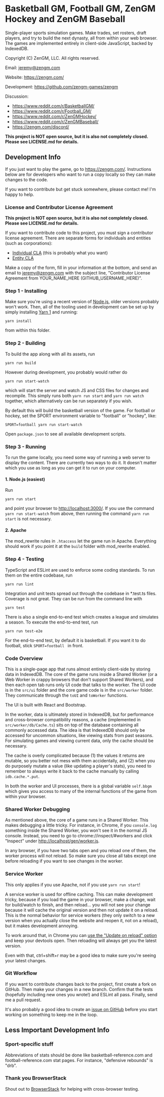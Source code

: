 # Basketball GM, Football GM, ZenGM Hockey and ZenGM Baseball

Single-player sports simulation games. Make trades, set rosters, draft players,
and try to build the next dynasty, all from within your web browser. The games
are implemented entirely in client-side JavaScript, backed by IndexedDB.

Copyright (C) ZenGM, LLC. All rights reserved.

Email: jeremy@zengm.com

Website: <https://zengm.com/>

Development: <https://github.com/zengm-games/zengm>

Discussion:

* <https://www.reddit.com/r/BasketballGM/>
* <https://www.reddit.com/r/Football_GM/>
* <https://www.reddit.com/r/ZenGMHockey/>
* <https://www.reddit.com/r/ZenGMBaseball/>
* <https://zengm.com/discord/>

**This project is NOT open source, but it is also not completely closed. Please
see LICENSE.md for details.**

## Development Info

If you just want to play the game, go to <https://zengm.com/>. Instructions
below are for developers who want to run a copy locally so they can make changes
to the code.

If you want to contribute but get stuck somewhere, please contact me! I'm happy
to help.

### License and Contributor License Agreement

**This project is NOT open source, but it is also not completely closed. Please
see LICENSE.md for details.**

If you want to contribute code to this project, you must sign a contributor
license agreement. There are separate forms for individuals and entities (such
as corporations):

* [Individual CLA](CLA-individual.md) (this is probably what you want)
* [Entity CLA](CLA-entity.md)

Make a copy of the form, fill in your information at the bottom, and send an
email to jeremy@zengm.com with the subject line, "Contributor License Agreement
from YOUR_NAME_HERE (GITHUB_USERNAME_HERE)".

### Step 1 - Installing

Make sure you're using a recent version of [Node.js](https://nodejs.org/), older
versions probably won't work. Then, all of the tooling used in development can
be set up by simply installing [Yarn 1](https://classic.yarnpkg.com/) and
running:

    yarn install

from within this folder.

### Step 2 - Building

To build the app along with all its assets, run

    yarn run build

However during development, you probably would rather do

    yarn run start-watch

which will start the server and watch JS and CSS files for changes and
recompile. This simply runs both `yarn run start` and `yarn run watch` together,
which alternatively can be run separately if you wish.

By default this will build the basketball version of the game. For football or
hockey, set the SPORT environment variable to "football" or "hockey", like:

    SPORT=football yarn run start-watch

Open `package.json` to see all available development scripts.

### Step 3 - Running

To run the game locally, you need some way of running a web server to display
the content. There are currently two ways to do it. It doesn't matter which you
use as long as you can get it to run on your computer.

#### 1. Node.js (easiest)

Run

    yarn run start

and point your browser to <http://localhost:3000/>. If you use the command `yarn
run start-watch` from above, then running the command `yarn run start` is not
necessary.

#### 2. Apache

The mod_rewrite rules in `.htaccess` let the game run in Apache. Everything
should work if you point it at the `build` folder with mod_rewrite enabled.

### Step 4 - Testing

TypeScript and ESLint are used to enforce some coding standards. To run them on
the entire codebase, run

    yarn run lint

Integration and unit tests spread out through the codebase in *.test.ts files.
Coverage is not great. They can be run from the command line with

    yarn test

There is also a single end-to-end test which creates a league and simulates a
season. To execute the end-to-end test, run

    yarn run test-e2e

For the end-to-end test, by default it is basketball. If you want it to do
football, stick `SPORT=football ` in front.

### Code Overview

This is a single-page app that runs almost entirely client-side by storing data
in IndexedDB. The core of the game runs inside a Shared Worker (or a Web Worker
in crappy browsers that don't support Shared Workers), and then each open tab
runs only UI code that talks to the worker. The UI code is in the `src/ui`
folder and the core game code is in the `src/worker` folder. They communicate
through the `toUI` and `toWorker` functions.

The UI is built with React and Bootstrap.

In the worker, data is ultimately stored in IndexedDB, but for performance and
cross-browser compatibility reasons, a cache (implemented in
`src/worker/db/Cache.ts`) sits on top of the database containing all commonly
accessed data. The idea is that IndexedDB should only be accessed for uncommon
situations, like viewing stats from past seasons. For simulating games and
viewing current data, only the cache should be necessary.

The cache is overly complicated because (1) the values it returns are mutable,
so you better not mess with them accidentally, and (2) when you do purposely
mutate a value (like updating a player's stats), you need to remember to always
write it back to the cache manually by calling `idb.cache.*.put`.

In both the worker and UI processes, there is a global variable `self.bbgm`
which gives you access to many of the internal functions of the game from
within your browser.

### Shared Worker Debugging

As mentioned above, the core of a game runs in a Shared Worker. This makes
debugging a little tricky. For instance, in Chrome, if you `console.log`
something inside the Shared Worker, you won't see it in the normal JS console.
Instead, you need to go to chrome://inspect/#workers and click "Inspect" under
<http://localhost/gen/worker.js>.

In any browser, if you have two tabs open and you reload one of them, the worker
process will not reload. So make sure you close all tabs except one before
reloading if you want to see changes in the worker.

### Service Worker

This only applies if you use Apache, not if you use `yarn run start`!

A service worker is used for offline caching. This can make development tricky,
because if you load the game in your browser, make a change, wait for
build/watch to finish, and then reload... you will not see your change because
it will cache the original version and then not update it on a reload. This is
the normal behavior for service workers (they only switch to a new version when
you actually close the website and reopen it, not on a reload), but it makes
development annoying.

To work around that, in Chrome you can [use the "Update on reload" option][1]
and keep your devtools open. Then reloading will always get you the latest
version.

Even with that, ctrl+shift+r may be a good idea to make sure you're seeing your
latest changes.

[1]: https://developers.google.com/web/fundamentals/primers/service-workers/lifecycle#update_on_reload

### Git Workflow

If you want to contribute changes back to the project, first create a fork on
GitHub. Then make your changes in a new branch. Confirm that the tests
(hopefully including new ones you wrote!) and ESLint all pass. Finally, send me
a pull request.

It's also probably a good idea to create an [issue on
GitHub](https://github.com/zengm-games/zengm/issues) before you start working
on something to keep me in the loop.

## Less Important Development Info

### Sport-specific stuff

Abbreviations of stats should be done like basketball-reference.com and
football-reference.com stat pages. For instance, "defensive rebounds" is "drb".

### Thank you BrowserStack

Shout out to [BrowserStack](https://www.browserstack.com/) for helping with
cross-browser testing.
